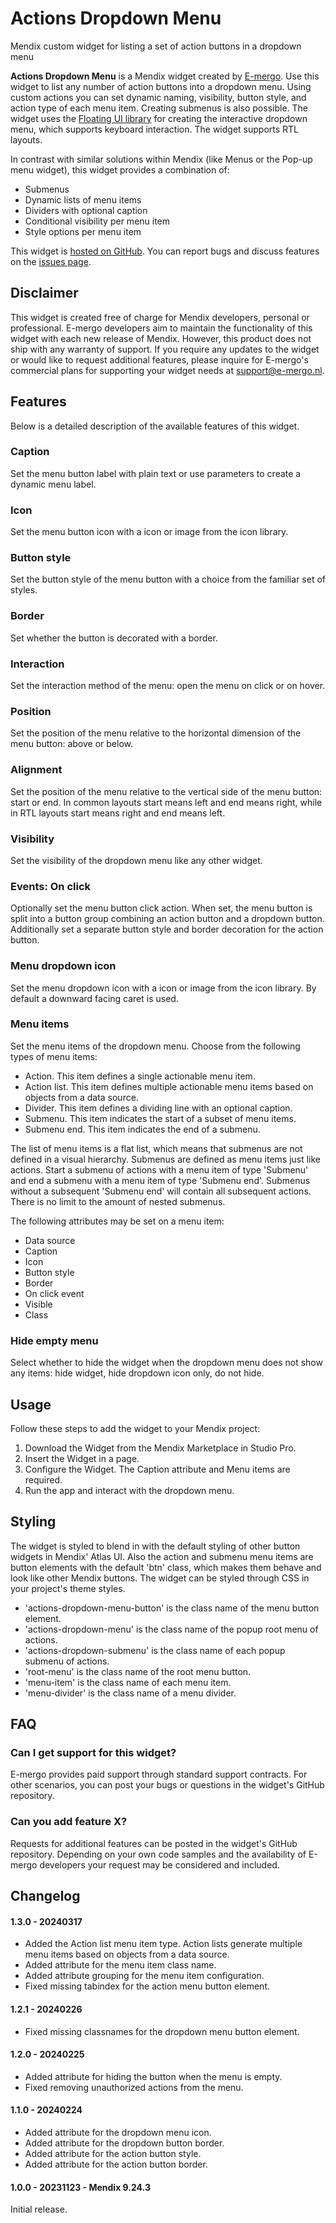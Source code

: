 # Actions Dropdown Menu

Mendix custom widget for listing a set of action buttons in a dropdown menu

**Actions Dropdown Menu** is a Mendix widget created by [E-mergo](https://www.e-mergo.nl). Use this widget to list any number of action buttons into a dropdown menu. Using custom actions you can set dynamic naming, visibility, button style, and action type of each menu item. Creating submenus is also possible. The widget uses the [Floating UI library](https://floating-ui.com/) for creating the interactive dropdown menu, which supports keyboard interaction. The widget supports RTL layouts.

In contrast with similar solutions within Mendix (like Menus or the Pop-up menu widget), this widget provides a combination of:

-   Submenus
-   Dynamic lists of menu items
-   Dividers with optional caption
-   Conditional visibility per menu item
-   Style options per menu item

This widget is [hosted on GitHub](https://github.com/e-mergo/mx-emergo-actions-dropdown-menu). You can report bugs and discuss features on the [issues page](https://github.com/e-mergo/mx-emergo-actions-dropdown-menu/issues).

## Disclaimer

This widget is created free of charge for Mendix developers, personal or professional. E-mergo developers aim to maintain the functionality of this widget with each new release of Mendix. However, this product does not ship with any warranty of support. If you require any updates to the widget or would like to request additional features, please inquire for E-mergo's commercial plans for supporting your widget needs at support@e-mergo.nl.

## Features

Below is a detailed description of the available features of this widget.

### Caption

Set the menu button label with plain text or use parameters to create a dynamic menu label.

### Icon

Set the menu button icon with a icon or image from the icon library.

### Button style

Set the button style of the menu button with a choice from the familiar set of styles.

### Border

Set whether the button is decorated with a border.

### Interaction

Set the interaction method of the menu: open the menu on click or on hover.

### Position

Set the position of the menu relative to the horizontal dimension of the menu button: above or below.

### Alignment

Set the position of the menu relative to the vertical side of the menu button: start or end. In common layouts start means left and end means right, while in RTL layouts start means right and end means left.

### Visibility

Set the visibility of the dropdown menu like any other widget.

### Events: On click

Optionally set the menu button click action. When set, the menu button is split into a button group combining an action button and a dropdown button. Additionally set a separate button style and border decoration for the action button.

### Menu dropdown icon

Set the menu dropdown icon with a icon or image from the icon library. By default a downward facing caret is used.

### Menu items

Set the menu items of the dropdown menu. Choose from the following types of menu items:

-   Action. This item defines a single actionable menu item.
-   Action list. This item defines multiple actionable menu items based on objects from a data source.
-   Divider. This item defines a dividing line with an optional caption.
-   Submenu. This item indicates the start of a subset of menu items.
-   Submenu end. This item indicates the end of a submenu.

The list of menu items is a flat list, which means that submenus are not defined in a visual hierarchy. Submenus are defined as menu items just like actions. Start a submenu of actions with a menu item of type 'Submenu' and end a submenu with a menu item of type 'Submenu end'. Submenus without a subsequent 'Submenu end' will contain all subsequent actions. There is no limit to the amount of nested submenus.

The following attributes may be set on a menu item:

-   Data source
-   Caption
-   Icon
-   Button style
-   Border
-   On click event
-   Visible
-   Class

### Hide empty menu

Select whether to hide the widget when the dropdown menu does not show any items: hide widget, hide dropdown icon only, do not hide.

## Usage

Follow these steps to add the widget to your Mendix project:

1. Download the Widget from the Mendix Marketplace in Studio Pro.
2. Insert the Widget in a page.
3. Configure the Widget. The Caption attribute and Menu items are required.
4. Run the app and interact with the dropdown menu.

## Styling

The widget is styled to blend in with the default styling of other button widgets in Mendix' Atlas UI. Also the action and submenu menu items are button elements with the default 'btn' class, which makes them behave and look like other Mendix buttons. The widget can be styled through CSS in your project's theme styles.

-   'actions-dropdown-menu-button' is the class name of the menu button element.
-   'actions-dropdown-menu' is the class name of the popup root menu of actions.
-   'actions-dropdown-submenu' is the class name of each popup submenu of actions.
-   'root-menu' is the class name of the root menu button.
-   'menu-item' is the class name of each menu item.
-   'menu-divider' is the class name of a menu divider.

## FAQ

### Can I get support for this widget?

E-mergo provides paid support through standard support contracts. For other scenarios, you can post your bugs or questions in the widget's GitHub repository.

### Can you add feature X?

Requests for additional features can be posted in the widget's GitHub repository. Depending on your own code samples and the availability of E-mergo developers your request may be considered and included.

## Changelog

#### 1.3.0 - 20240317

-   Added the Action list menu item type. Action lists generate multiple menu items based on objects from a data source.
-   Added attribute for the menu item class name.
-   Added attribute grouping for the menu item configuration.
-   Fixed missing tabindex for the action menu button element.

#### 1.2.1 - 20240226

-   Fixed missing classnames for the dropdown menu button element.

#### 1.2.0 - 20240225

-   Added attribute for hiding the button when the menu is empty.
-   Fixed removing unauthorized actions from the menu.

#### 1.1.0 - 20240224

-   Added attribute for the dropdown menu icon.
-   Added attribute for the dropdown button border.
-   Added attribute for the action button style.
-   Added attribute for the action button border.

#### 1.0.0 - 20231123 - Mendix 9.24.3

Initial release.
